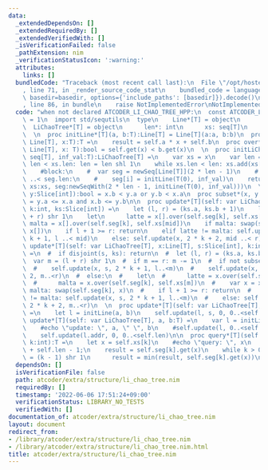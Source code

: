 ```yaml
---
data:
  _extendedDependsOn: []
  _extendedRequiredBy: []
  _extendedVerifiedWith: []
  _isVerificationFailed: false
  _pathExtension: nim
  _verificationStatusIcon: ':warning:'
  attributes:
    links: []
  bundledCode: "Traceback (most recent call last):\n  File \"/opt/hostedtoolcache/Python/3.10.8/x64/lib/python3.10/site-packages/onlinejudge_verify/documentation/build.py\"\
    , line 71, in _render_source_code_stat\n    bundled_code = language.bundle(stat.path,\
    \ basedir=basedir, options={'include_paths': [basedir]}).decode()\n  File \"/opt/hostedtoolcache/Python/3.10.8/x64/lib/python3.10/site-packages/onlinejudge_verify/languages/nim.py\"\
    , line 86, in bundle\n    raise NotImplementedError\nNotImplementedError\n"
  code: "when not declared ATCODER_LI_CHAO_TREE_HPP:\n  const ATCODER_LI_CHAO_TREE_HPP*\
    \ = 1\n  import std/sequtils\n  type\n    Line*[T] = object\n      a, b:T\n  \
    \  LiChaoTree*[T] = object\n      len*: int\n      xs: seq[T]\n      seg: seq[Line[T]]\n\
    \  \n  proc initLine*[T](a, b:T):Line[T] = Line[T](a:a, b:b)\n  proc get*[T](self:\
    \ Line[T], x:T):T =\n    result = self.a * x + self.b\n  proc over*[T](self, b:\
    \ Line[T], x: T):bool = self.get(x) < b.get(x)\n  \n  proc initLiChaoTree*[T](x:\
    \ seq[T], inf_val:T):LiChaoTree[T] =\n    var xs = x\n    var len = 1\n    while\
    \ len < xs.len: len = len shl 1\n    while xs.len < len: xs.add(xs[^1] + 1)\n\
    \    #block:\n    #  var seg = newSeq[Line[T]](2 * len - 1)\n    #  for i in 0\
    \ ..< seg.len:\n    #    seg[i] = initLine(T(0), inf_val)\n    return LiChaoTree[T](len:len,\
    \ xs:xs, seg:newSeqWith(2 * len - 1, initLine(T(0), inf_val)))\n  \n  proc disjoint*(x,\
    \ y:Slice[int]):bool = x.b < y.a or y.b < x.a\n  proc subset*(x, y:Slice[int]):bool\
    \ = y.a <= x.a and x.b <= y.b\n\n  proc update*[T](self: var LiChaoTree[T], x:ptr[Line],\
    \ k:int, ks:Slice[int]) =\n    let (l, r) = (ks.a, ks.b + 1)\n    let mid = (l\
    \ + r) shr 1\n    let\n      latte = x[].over(self.seg[k], self.xs[l])\n     \
    \ malta = x[].over(self.seg[k], self.xs[mid])\n    if malta: swap(self.seg[k],\
    \ x[])\n    if l + 1 >= r: return\n    elif latte != malta: self.update(x, 2 *\
    \ k + 1, l ..< mid)\n    else: self.update(x, 2 * k + 2, mid ..< r)\n\n  \n  #proc\
    \ update*[T](self: var LiChaoTree[T], x:Line[T], s:Slice[int], k:int, ks:Slice[int])\
    \ =\n  #  if disjoint(s, ks): return\n  #  let (l, r) = (ks.a, ks.b + 1)\n  #\
    \  var m = (l + r) shr 1\n  #  if m == r: m -= 1\n  #  if not subset(ks, s):\n\
    \  #    self.update(x, s, 2 * k + 1, l..<m)\n  #    self.update(x, s, 2 * k +\
    \ 2, m..<r)\n  #  else:\n  #    let\n  #      latte = x.over(self.seg[k], self.xs[l])\n\
    \  #      malta = x.over(self.seg[k], self.xs[m])\n  #    var x = x\n  #    if\
    \ malta: swap(self.seg[k], x)\n  #    if l + 1 >= r: return\n  #    elif latte\
    \ != malta: self.update(x, s, 2 * k + 1, l..<m)\n  #    else: self.update(x, s,\
    \ 2 * k + 2, m..<r)\n  \n  proc update*[T](self: var LiChaoTree[T], a, b:T, s:Slice[int])\
    \ =\n    let l = initLine(a, b)\n    self.update(l, s, 0, 0..<self.len)\n  proc\
    \ update*[T](self: var LiChaoTree[T], a, b:T) =\n    var l = initLine(a, b)\n\
    \    #echo \"update: \", a, \" \", b\n    #self.update(l, 0..<self.len, 0, 0..<self.len)\n\
    \    self.update(l.addr, 0, 0..<self.len)\n\n  proc query*[T](self: var LiChaoTree[T],\
    \ k:int):T =\n    let x = self.xs[k]\n    #echo \"query: \", x\n    var k = k\
    \ + self.len - 1;\n    result = self.seg[k].get(x)\n    while k > 0:\n      k\
    \ = (k - 1) shr 1\n      result = min(result, self.seg[k].get(x))\n"
  dependsOn: []
  isVerificationFile: false
  path: atcoder/extra/structure/li_chao_tree.nim
  requiredBy: []
  timestamp: '2022-06-06 17:51:24+09:00'
  verificationStatus: LIBRARY_NO_TESTS
  verifiedWith: []
documentation_of: atcoder/extra/structure/li_chao_tree.nim
layout: document
redirect_from:
- /library/atcoder/extra/structure/li_chao_tree.nim
- /library/atcoder/extra/structure/li_chao_tree.nim.html
title: atcoder/extra/structure/li_chao_tree.nim
---
```

